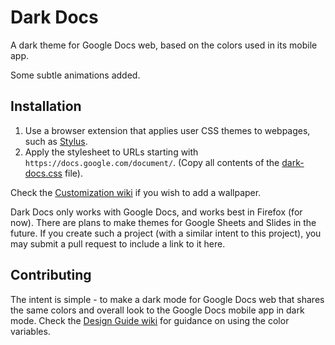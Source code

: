 # Dark Docs
A dark theme for Google Docs web, based on the colors used in its mobile app. 

Some subtle animations added. 

## Installation
1. Use a browser extension that applies user CSS themes to webpages, such as [Stylus](https://github.com/openstyles/stylus/).
2. Apply the stylesheet to URLs starting with `https://docs.google.com/document/`. (Copy all contents of the [dark-docs.css](dark-docs.css) file).

Check the [Customization wiki](https://github.com/winghongchan/dark-docs/wiki/Customization) if you wish to add a wallpaper. 

Dark Docs only works with Google Docs, and works best in Firefox (for now). There are plans to make themes for Google Sheets and Slides in the future. If you create such a project (with a similar intent to this project), you may submit a pull request to include a link to it here.

## Contributing
The intent is simple - to make a dark mode for Google Docs web that shares the same colors and overall look to the Google Docs mobile app in dark mode. Check the [Design Guide wiki](https://github.com/winghongchan/dark-docs/wiki/Design-Guide) for guidance on using the color variables. 
